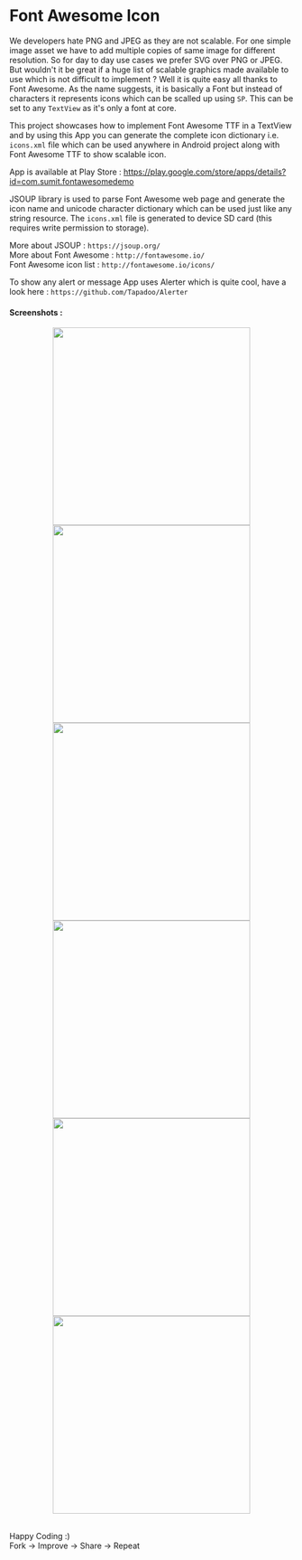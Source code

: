 # Font Awesome Icon
We developers hate PNG and JPEG as they are not scalable. For one simple image asset we have to add multiple copies of same image for different resolution. So for day to day use cases we prefer SVG over PNG or JPEG. But wouldn't it be great if a huge list of scalable graphics made available to use which is not difficult to implement ? Well it is quite easy all thanks to Font Awesome. As the name suggests, it is basically a Font but instead of characters it represents icons which can be scalled up using `SP`. This can be set to any `TextView` as it's only a font at core.

This project showcases how to implement Font Awesome TTF in a TextView and by using this App you can generate the complete icon dictionary i.e. `icons.xml` file which can be used anywhere in Android project along with Font Awesome TTF to show scalable icon. 

App is available at Play Store : https://play.google.com/store/apps/details?id=com.sumit.fontawesomedemo

JSOUP library is used to parse Font Awesome web page and generate the icon name and unicode character dictionary which can be used just like any string resource. The `icons.xml` file is generated to device SD card (this requires write permission to storage).

More about JSOUP : `https://jsoup.org/` <br />
More about Font Awesome : `http://fontawesome.io/` <br />
Font Awesome icon list : `http://fontawesome.io/icons/`

To show any alert or message App uses Alerter which is quite cool, have a look here : `https://github.com/Tapadoo/Alerter`

#### Screenshots :

<p align="center">
  <img src="https://github.com/sumitsahoo/FontAwesomeIcon/blob/master/screenshots/device-2017-08-05-234922.png" width="350"/>
  <img src="https://github.com/sumitsahoo/FontAwesomeIcon/blob/master/screenshots/device-2017-08-05-234937.png" width="350"/>
  <img src="https://github.com/sumitsahoo/FontAwesomeIcon/blob/master/screenshots/device-2017-08-05-234950.png" width="350"/>
  <img src="https://github.com/sumitsahoo/FontAwesomeIcon/blob/master/screenshots/device-2017-08-05-235016.png" width="350"/>
  <img src="https://github.com/sumitsahoo/FontAwesomeIcon/blob/master/screenshots/device-2017-08-05-235041.png" width="350"/>
  <img src="https://github.com/sumitsahoo/FontAwesomeIcon/blob/master/screenshots/device-2017-08-05-235059.png" width="350"/>
</p><br />
Happy Coding :) <br /> 
Fork -> Improve -> Share -> Repeat

